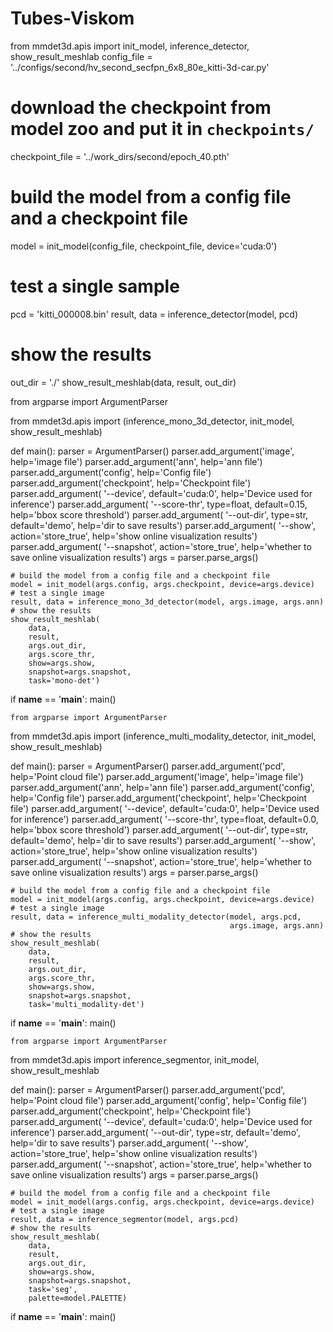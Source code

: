 # Tubes-Viskom

from mmdet3d.apis import init_model, inference_detector, show_result_meshlab
config_file = '../configs/second/hv_second_secfpn_6x8_80e_kitti-3d-car.py'

# download the checkpoint from model zoo and put it in `checkpoints/`
checkpoint_file = '../work_dirs/second/epoch_40.pth'

# build the model from a config file and a checkpoint file
model = init_model(config_file, checkpoint_file, device='cuda:0')

# test a single sample
pcd = 'kitti_000008.bin'
result, data = inference_detector(model, pcd)

# show the results
out_dir = './'
show_result_meshlab(data, result, out_dir)

from argparse import ArgumentParser

from mmdet3d.apis import (inference_mono_3d_detector, init_model,
                          show_result_meshlab)


def main():
    parser = ArgumentParser()
    parser.add_argument('image', help='image file')
    parser.add_argument('ann', help='ann file')
    parser.add_argument('config', help='Config file')
    parser.add_argument('checkpoint', help='Checkpoint file')
    parser.add_argument(
        '--device', default='cuda:0', help='Device used for inference')
    parser.add_argument(
        '--score-thr', type=float, default=0.15, help='bbox score threshold')
    parser.add_argument(
        '--out-dir', type=str, default='demo', help='dir to save results')
    parser.add_argument(
        '--show',
        action='store_true',
        help='show online visualization results')
    parser.add_argument(
        '--snapshot',
        action='store_true',
        help='whether to save online visualization results')
    args = parser.parse_args()

    # build the model from a config file and a checkpoint file
    model = init_model(args.config, args.checkpoint, device=args.device)
    # test a single image
    result, data = inference_mono_3d_detector(model, args.image, args.ann)
    # show the results
    show_result_meshlab(
        data,
        result,
        args.out_dir,
        args.score_thr,
        show=args.show,
        snapshot=args.snapshot,
        task='mono-det')


if __name__ == '__main__':
    main()
    
    from argparse import ArgumentParser

from mmdet3d.apis import (inference_multi_modality_detector, init_model,
                          show_result_meshlab)


def main():
    parser = ArgumentParser()
    parser.add_argument('pcd', help='Point cloud file')
    parser.add_argument('image', help='image file')
    parser.add_argument('ann', help='ann file')
    parser.add_argument('config', help='Config file')
    parser.add_argument('checkpoint', help='Checkpoint file')
    parser.add_argument(
        '--device', default='cuda:0', help='Device used for inference')
    parser.add_argument(
        '--score-thr', type=float, default=0.0, help='bbox score threshold')
    parser.add_argument(
        '--out-dir', type=str, default='demo', help='dir to save results')
    parser.add_argument(
        '--show',
        action='store_true',
        help='show online visualization results')
    parser.add_argument(
        '--snapshot',
        action='store_true',
        help='whether to save online visualization results')
    args = parser.parse_args()

    # build the model from a config file and a checkpoint file
    model = init_model(args.config, args.checkpoint, device=args.device)
    # test a single image
    result, data = inference_multi_modality_detector(model, args.pcd,
                                                     args.image, args.ann)
    # show the results
    show_result_meshlab(
        data,
        result,
        args.out_dir,
        args.score_thr,
        show=args.show,
        snapshot=args.snapshot,
        task='multi_modality-det')


if __name__ == '__main__':
    main()
    
    from argparse import ArgumentParser

from mmdet3d.apis import inference_segmentor, init_model, show_result_meshlab


def main():
    parser = ArgumentParser()
    parser.add_argument('pcd', help='Point cloud file')
    parser.add_argument('config', help='Config file')
    parser.add_argument('checkpoint', help='Checkpoint file')
    parser.add_argument(
        '--device', default='cuda:0', help='Device used for inference')
    parser.add_argument(
        '--out-dir', type=str, default='demo', help='dir to save results')
    parser.add_argument(
        '--show',
        action='store_true',
        help='show online visualization results')
    parser.add_argument(
        '--snapshot',
        action='store_true',
        help='whether to save online visualization results')
    args = parser.parse_args()

    # build the model from a config file and a checkpoint file
    model = init_model(args.config, args.checkpoint, device=args.device)
    # test a single image
    result, data = inference_segmentor(model, args.pcd)
    # show the results
    show_result_meshlab(
        data,
        result,
        args.out_dir,
        show=args.show,
        snapshot=args.snapshot,
        task='seg',
        palette=model.PALETTE)


if __name__ == '__main__':
    main()

